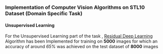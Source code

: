 ### Implementation of Computer Vision Algorithms on STL10 Dataset (Domain Specific Task)

#### Unsupervised Learning
  For the Unsupervised Learning part of the task , [Residual Deep Learning]((ResNet_STL10.py)) Algorithm has been Implemented for training on **5000** images for which an accuracy of around *65%* was achieved on the test dataset of **8000** images
